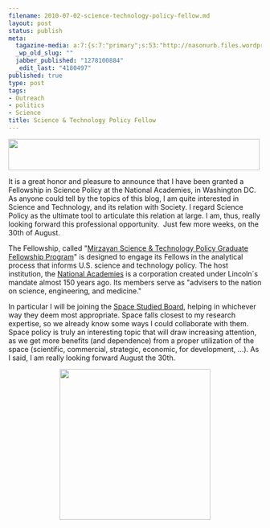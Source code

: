 ```yaml
--- 
filename: 2010-07-02-science-technology-policy-fellow.md
layout: post
status: publish
meta: 
  tagazine-media: a:7:{s:7:"primary";s:53:"http://nasonurb.files.wordpress.com/2010/07/earth.gif";s:6:"images";a:2:{s:57:"http://nasonurb.files.wordpress.com/2010/07/picture-1.png";a:6:{s:8:"file_url";s:57:"http://nasonurb.files.wordpress.com/2010/07/picture-1.png";s:5:"width";s:3:"700";s:6:"height";s:2:"87";s:4:"type";s:5:"image";s:4:"area";s:5:"60900";s:9:"file_path";s:0:"";}s:53:"http://nasonurb.files.wordpress.com/2010/07/earth.gif";a:6:{s:8:"file_url";s:53:"http://nasonurb.files.wordpress.com/2010/07/earth.gif";s:5:"width";s:4:"1050";s:6:"height";s:4:"1050";s:4:"type";s:5:"image";s:4:"area";s:7:"1102500";s:9:"file_path";s:0:"";}}s:6:"videos";a:0:{}s:11:"image_count";s:1:"2";s:6:"author";s:7:"4180497";s:7:"blog_id";s:7:"8438084";s:9:"mod_stamp";s:19:"2010-07-22 17:46:01";}
  _wp_old_slug: ""
  jabber_published: "1278100884"
  _edit_last: "4180497"
published: true
type: post
tags: 
- Outreach
- politics
- Science
title: Science & Technology Policy Fellow
---
```

<a href="http://sites.nationalacademies.org/PGA/policyfellows/index.htm"><img class="aligncenter size-full wp-image-820" title="Picture 1" src="http://nasonurb.files.wordpress.com/2010/07/picture-1.png" alt="" width="500" height="62" /></a>

It is a great honor and pleasure to announce that I have been granted a Fellowship in Science Policy at the National Academies, in Washington DC. As anyone could tell by the topics of this blog, I am quite interested in Science and Technology, and its relation with Society. I regard Science Policy as the ultimate tool to articulate this relation at large. I am, thus, really looking forward this professional opportunity.  Just few more weeks, on the 30th of August.

The Fellowship, called "<a href="http://sites.nationalacademies.org/PGA/policyfellows/index.htm">Mirzayan Science &amp; Technology Policy Graduate Fellowship Program</a>" is designed to engage its Fellows in the analytical process that informs U.S. science and technology policy. The host institution, the <a href="www.nationalacademies.org/">National Academies</a> is a corporation created under Lincoln´s mandate almost 150 years ago. Its members serve as "advisers to the nation on science, engineering, and medicine."

<!--more-->In particular I will be joining the <a href="http://sites.nationalacademies.org/SSB/index.htm">Space Studied Board</a>, helping in whichever way they deem most appropriate. Space falls closest to my research expertise, so we already know some ways I could collaborate with them. Space policy is truly an interesting topic that will draw increasing attention, as we get more benefits (and dependence) from a proper utilization of the space (scientific, commercial, strategic, economic, for development, ...). As I said, I am really looking forward August the 30th.
<p style="text-align:center;"><a href="http://www.geo-informatie.nl/courses/grs21306/images/earth.gif"><img class="aligncenter size-full wp-image-822" title="earth" src="http://nasonurb.files.wordpress.com/2010/07/earth.gif" alt="" width="300" height="300" /></a></p>
